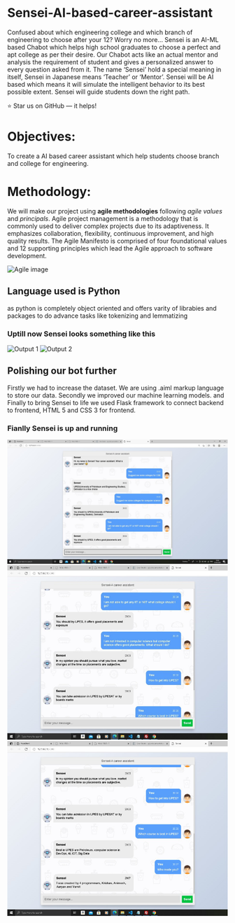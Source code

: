 # Sensei-AI-based-career-assistant
Confused about which engineering college and which branch of engineering to choose after your 12?
Worry no more...
Sensei is an AI-ML based Chabot which helps high school graduates to choose a perfect and apt college as per their desire. 
Our Chabot acts like an actual mentor and analysis the requirement of student and gives a personalized answer to every question asked from it. 
The name ‘Sensei’ hold a special meaning in itself, Sensei in Japanese means ‘Teacher’ or ‘Mentor’.
Sensei will be AI based which means it will simulate the intelligent behavior to its best possible extent. 
Sensei will guide students down the right path.


⭐ Star us on GitHub — it helps!

# Objectives:
To create a AI based career assistant which help students choose branch and college for engineering. 

# Methodology:
We will make our project using **agile methodologies** following *agile values* and *principals*. 
Agile project management is a methodology that is commonly used to deliver complex projects due to its adaptiveness. It emphasizes collaboration, flexibility, continuous improvement, and high quality results. 
The Agile Manifesto is comprised of four foundational values and 12 supporting principles which lead the Agile approach to software development.

![Agile image](https://devcom.com/wp-content/uploads/2019/08/methodology-agile.png)


## Language used is Python
as python is completely object oriented and offers varity of librabies and packages to do advance tasks like tokenizing and lemmatizing

### Uptill now Sensei looks something like this
![Output 1](https://github.com/KrishanR-123/Sensei-AI-based-career-assistant/blob/main/Output/1.jpg)
![Output 2](https://github.com/KrishanR-123/Sensei-AI-based-career-assistant/blob/main/Output/2.jpg)

## Polishing our bot further
Firstly we had to increase the dataset. We are using .aiml markup language to store our data.
Secondly we improved our machine learning models.
and Finally to bring Sensei to life we used Flask framework to connect backend to frontend, HTML 5 and CSS 3 for frontend.

### Fianlly Sensei is up and running
![Output 1](https://github.com/KrishanR-123/Sensei-AI-based-career-assistant/blob/main/Output/final%20output%201a.jpeg)
![Output 2](https://github.com/KrishanR-123/Sensei-AI-based-career-assistant/blob/main/Output/final%20output%202a.jpeg)
![Output 3](https://github.com/KrishanR-123/Sensei-AI-based-career-assistant/blob/main/Output/final%20output%203a.jpg)

